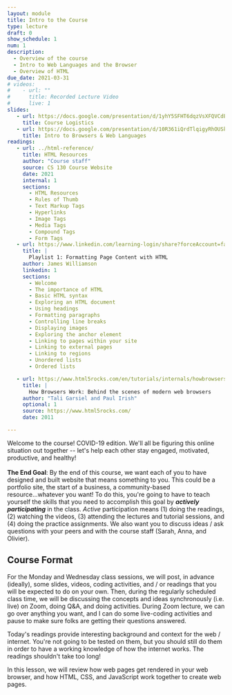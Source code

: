 ```yaml
---
layout: module
title: Intro to the Course
type: lecture
draft: 0
show_schedule: 1
num: 1
description:
  - Overview of the course
  - Intro to Web Languages and the Browser
  - Overview of HTML
due_date: 2021-03-31
# videos: 
#    - url: ""
#      title: Recorded Lecture Video
#      live: 1
slides:
   - url: https://docs.google.com/presentation/d/1yhY5SFHT6dqzVsXFQVCdENigLfaLit9wtp6N-q7ZUls/edit#slide=id.g555d87b1a1_0_0
     title: Course Logistics
   - url: https://docs.google.com/presentation/d/10R361iQrdTlqigyRhOUSk4DCfFvN1dvQofcN1d6_Zs0/edit?usp=sharing
     title: Intro to Browsers & Web Languages
readings:
   - url: ../html-reference/
     title: HTML Resources
     author: "Course staff"
     source: CS 130 Course Website
     date: 2021
     internal: 1
     sections:
       - HTML Resources
       - Rules of Thumb
       - Text Markup Tags
       - Hyperlinks
       - Image Tags
       - Media Tags
       - Compound Tags
       - Form Tags
   - url: https://www.linkedin.com/learning-login/share?forceAccount=false&redirect=https%3A%2F%2Fwww.linkedin.com%2Flearning%2Fcollections%2F6619359376505401345%3Ftrk%3Dshare_collection_url&account=75814418
     title: |
       Playlist 1: Formatting Page Content with HTML 
     author: James Williamson
     linkedin: 1
     sections:
       - Welcome
       - The importance of HTML
       - Basic HTML syntax
       - Exploring an HTML document
       - Using headings
       - Formatting paragraphs
       - Controlling line breaks
       - Displaying images
       - Exploring the anchor element
       - Linking to pages within your site
       - Linking to external pages
       - Linking to regions
       - Unordered lists
       - Ordered lists

   - url: https://www.html5rocks.com/en/tutorials/internals/howbrowserswork/
     title: |
       How Browsers Work: Behind the scenes of modern web browsers
     author: "Tali Garsiel and Paul Irish"
     optional: 1
     source: https://www.html5rocks.com/
     date: 2011

---
```


Welcome to the course! COVID-19 edition. We'll all be figuring this online situation out together -- let's help each other stay engaged, motivated, productive, and healthy! <br><br>**The End Goal**: By the end of this course, we want each of you to have designed and built website that means something to you. This could be a portfolio site, the start of a business, a community-based resource...whatever you want! To do this, you're going to have to teach yourself the skills that you need to accomplish this goal by ***actively participating*** in the class. *Active* participation means (1) doing the readings, (2) watching the videos, (3) attending the lectures and tutorial sessions, and (4) doing the practice assignments. We also want you to discuss ideas / ask questions with your peers and with the course staff (Sarah, Anna, and Olivier).

## Course Format
For the Monday and Wednesday class sessions, we will post, in advance (ideally), some slides, videos, coding activities, and / or readings that you will be expected to do on your own. Then, during the regularly scheduled class time, we will be discussing the concepts and ideas synchronously (i.e. live) on Zoom, doing Q&A, and doing activities. During Zoom lecture, we can go over anything you want, and I can do some live-coding activities and pause to make sure folks are getting their questions answered.

Today's readings provide interesting background and context for the web / internet. You're not going to be tested on them, but you should still do them in order to have a working knowledge of how the internet works. The readings shouldn't take too long!


In this lesson, we will review how web pages get rendered in your web browser, and how HTML, CSS, and JavaScript work together to create web pages.